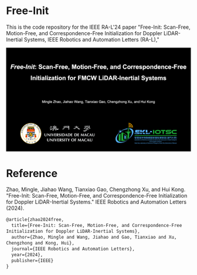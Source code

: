 # Free-Init
This is the code repository for the IEEE RA-L'24 paper "Free-Init: Scan-Free, Motion-Free, and Correspondence-Free Initialization for Doppler LiDAR-Inertial Systems, IEEE Robotics and Automation Letters (RA-L),"

[![Free-Init: Scan-Free, Motion-Free, and Correspondence-Free Initialization for Doppler LiDAR-Inertial Systems](Free-Init_cover.png)](https://youtu.be/FbyzvJ-4bHI "Free-Init: Scan-Free, Motion-Free, and Correspondence-Free Initialization for Doppler LiDAR-Inertial Systems")

# Reference
Zhao, Mingle, Jiahao Wang, Tianxiao Gao, Chengzhong Xu, and Hui Kong. "Free-Init: Scan-Free, Motion-Free, and Correspondence-Free Initialization for Doppler LiDAR-Inertial Systems." IEEE Robotics and Automation Letters (2024). 

```
@article{zhao2024free,
  title={Free-Init: Scan-Free, Motion-Free, and Correspondence-Free Initialization for Doppler LiDAR-Inertial Systems},
  author={Zhao, Mingle and Wang, Jiahao and Gao, Tianxiao and Xu, Chengzhong and Kong, Hui},
  journal={IEEE Robotics and Automation Letters},
  year={2024},
  publisher={IEEE}
}
```
